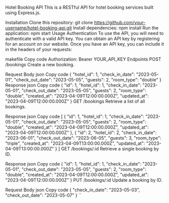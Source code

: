 Hotel Booking API
This is a RESTful API for hotel booking services built using Express.js.

Installation
Clone this repository: git clone https://github.com/your-username/hotel-booking-api.git
Install dependencies: npm install
Run the application: npm start
Usage
Authentication
To use the API, you will need to authenticate with a valid API key. You can obtain an API key by registering for an account on our website. Once you have an API key, you can include it in the headers of your requests:

makefile
Copy code
Authorization: Bearer YOUR_API_KEY
Endpoints
POST /bookings
Create a new booking.

Request Body
json
Copy code
{
  "hotel_id": 1,
  "check_in_date": "2023-05-01",
  "check_out_date": "2023-05-05",
  "guests": 2,
  "room_type": "double"
}
Response
json
Copy code
{
  "id": 1,
  "hotel_id": 1,
  "check_in_date": "2023-05-01",
  "check_out_date": "2023-05-05",
  "guests": 2,
  "room_type": "double",
  "created_at": "2023-04-09T12:00:00.000Z",
  "updated_at": "2023-04-09T12:00:00.000Z"
}
GET /bookings
Retrieve a list of all bookings.

Response
json
Copy code
[
  {
    "id": 1,
    "hotel_id": 1,
    "check_in_date": "2023-05-01",
    "check_out_date": "2023-05-05",
    "guests": 2,
    "room_type": "double",
    "created_at": "2023-04-09T12:00:00.000Z",
    "updated_at": "2023-04-09T12:00:00.000Z"
  },
  {
    "id": 2,
    "hotel_id": 2,
    "check_in_date": "2023-06-01",
    "check_out_date": "2023-06-05",
    "guests": 3,
    "room_type": "triple",
    "created_at": "2023-04-09T13:00:00.000Z",
    "updated_at": "2023-04-09T13:00:00.000Z"
  }
]
GET /bookings/:id
Retrieve a single booking by ID.

Response
json
Copy code
{
  "id": 1,
  "hotel_id": 1,
  "check_in_date": "2023-05-01",
  "check_out_date": "2023-05-05",
  "guests": 2,
  "room_type": "double",
  "created_at": "2023-04-09T12:00:00.000Z",
  "updated_at": "2023-04-09T12:00:00.000Z"
}
PUT /bookings/:id
Update a booking by ID.

Request Body
json
Copy code
{
  "check_in_date": "2023-05-03",
  "check_out_date": "2023-05-07"
}
``
